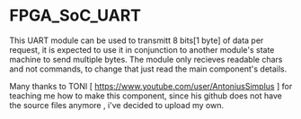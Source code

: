 # FPGA_SoC_UART

  This UART module can be used to transmitt 8 bits[1 byte] of data per request, it is expected to use it in conjunction to another module's state machine to send multiple bytes.
  The module only recieves readable chars and not commands, to change that just read the main component's details.
  
  Many thanks to TONI [ https://www.youtube.com/user/AntoniusSimplus ] for teaching me how to make this component, since his github does not have the source files anymore , i've decided to upload my own.
